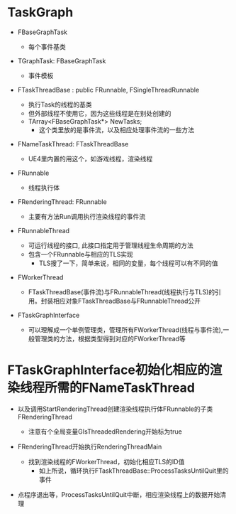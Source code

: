 # TaskGraph
- FBaseGraphTask
  - 每个事件基类
- TGraphTask: FBaseGraphTask
  - 事件模板

- FTaskThreadBase : public FRunnable, FSingleThreadRunnable
  - 执行Task的线程的基类
  - 但外部线程不使用它，因为这些线程是在别处创建的
  - TArray<FBaseGraphTask*> NewTasks;
    - 这个类里放的是事件流，以及相应处理事件流的一些方法
- FNameTaskThread: FTaskThreadBase
  - UE4里内置的用这个，如游戏线程，渲染线程

- FRunnable
  - 线程执行体
- FRenderingThread: FRunnable
  - 主要有方法Run调用执行渲染线程的事件流
- FRunnableThread
  - 可运行线程的接口, 此接口指定用于管理线程生命周期的方法
  - 包含一个FRunnable与相应的TLS实现
    - TLS搜了一下，简单来说，相同的变量，每个线程可以有不同的值

- FWorkerThread
  - FTaskThreadBase(事件流)与FRunnableThread(线程执行与TLS)的引用。封装相应对象FTaskThreadBase与FRunnableThread公开

- FTaskGraphInterface
  - 可以理解成一个单例管理类，管理所有FWorkerThread(线程与事件流),一般管理类的方法，根据类型得到对应的FWorkerThread等



# FTaskGraphInterface初始化相应的渲染线程所需的FNameTaskThread
- 以及调用StartRenderingThread创建渲染线程执行体FRunnable的子类FRenderingThread
  - 注意有个全局变量GIsThreadedRendering开始标为true

- FRenderingThread开始执行RenderingThreadMain
  - 找到渲染线程的FWorkerThread，初始化相应TLS的ID值
    - 如上所说，循环执行FTaskThreadBase::ProcessTasksUntilQuit里的事件

- 点程序退出等，ProcessTasksUntilQuit中断，相应渲染线程上的数据开始清理
